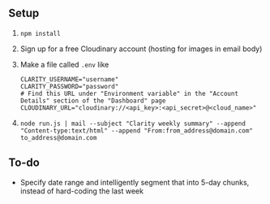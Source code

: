## Setup

1. `npm install`

1. Sign up for a free Cloudinary account (hosting for images in email body)

1. Make a file called `.env` like
    ```
    CLARITY_USERNAME="username"
    CLARITY_PASSWORD="password"
    # Find this URL under "Environment variable" in the "Account Details" section of the "Dashboard" page
    CLOUDINARY_URL="cloudinary://<api_key>:<api_secret>@<cloud_name>"
    ```

1. `node run.js | mail --subject "Clarity weekly summary" --append "Content-type:text/html" --append "From:from_address@domain.com" to_address@domain.com`

## To-do

* Specify date range and intelligently segment that into 5-day chunks, instead of hard-coding the last week

